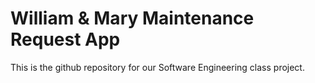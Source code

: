 William & Mary Maintenance Request App
======================================

This is the github repository for our Software Engineering class project.
